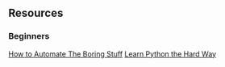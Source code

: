 ## Resources

### Beginners
[How to Automate The Boring Stuff](https://automatetheboringstuff.com/)
[Learn Python the Hard Way](https://learnpythonthehardway.org/)
